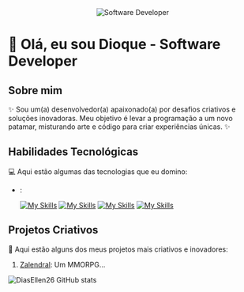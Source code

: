 <div align="center">
  <img src="https://i.pinimg.com/originals/0f/25/e4/0f25e4668c1c7740b5ed41835339d67f.gif" alt="Software Developer">
</div>

# 🚀 Olá, eu sou Dioque - Software Developer 

## Sobre mim

✨ Sou um(a) desenvolvedor(a) apaixonado(a) por desafios criativos e soluções inovadoras. Meu objetivo é levar a programação a um novo patamar, misturando arte e código para criar experiências únicas. ✨

## Habilidades Tecnológicas

💻 Aqui estão algumas das tecnologias que eu domino:

- :

    [![My Skills](https://skillicons.dev/icons?i=java)](https://skillicons.dev) [![My Skills](https://skillicons.dev/icons?i=spring)](https://skillicons.dev) [![My Skills](https://skillicons.dev/icons?i=mysql)](https://skillicons.dev) [![My Skills](https://skillicons.dev/icons?i=git,github)](https://skillicons.dev)


## Projetos Criativos

🎨 Aqui estão alguns dos meus projetos mais criativos e inovadores:

1. [Zalendral](https://github.com/Dioque/Zalendral-0001-teste): Um MMORPG...


![DiasEllen26 GitHub stats](https://github-readme-stats.vercel.app/api?username=Dioque&show_icons=true&theme=merko)
